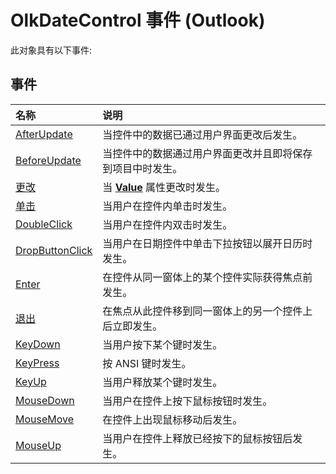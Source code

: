 
# OlkDateControl 事件 (Outlook)
此对象具有以下事件:

## 事件



|**名称**|**说明**|
|:-----|:-----|
|[AfterUpdate](7086c185-99a2-94e1-6041-64c58869067f.md)|当控件中的数据已通过用户界面更改后发生。|
|[BeforeUpdate](2347764e-dbd8-e622-ad5a-27795613abf5.md)|当控件中的数据通过用户界面更改并且即将保存到项目中时发生。|
|[更改](179e600a-8ce6-b1f4-176e-ac6aa68aaa8a.md)|当 **[Value](df2c96d4-42d4-fd33-a55b-2162f65069b7.md)** 属性更改时发生。|
|[单击](ec2483b8-0fe1-de86-dc01-9cafbde31e44.md)|当用户在控件内单击时发生。|
|[DoubleClick](190ba56e-f4b2-ff11-0df9-1e98cdcef655.md)|当用户在控件内双击时发生。|
|[DropButtonClick](425118d2-afa4-4582-1f89-857e5b7ae903.md)|当用户在日期控件中单击下拉按钮以展开日历时发生。|
|[Enter](1e6c1905-d5f3-1063-1b7e-c62e54252e43.md)|在控件从同一窗体上的某个控件实际获得焦点前发生。|
|[退出](6a8ec569-4e08-0400-95ad-934cbe2c20e4.md)|在焦点从此控件移到同一窗体上的另一个控件上后立即发生。|
|[KeyDown](8b24fba9-5af4-9519-8391-1a57fab6e39e.md)|当用户按下某个键时发生。|
|[KeyPress](59b22d35-001a-4e99-3b71-d7f95a73d821.md)|按 ANSI 键时发生。|
|[KeyUp](7776832b-fdb0-cd2b-efa3-97dab74065e6.md)|当用户释放某个键时发生。|
|[MouseDown](df29431e-c8a6-e345-e9c3-4a4195e00d41.md)|当用户在控件上按下鼠标按钮时发生。|
|[MouseMove](a4788848-a2dd-d19e-e969-fb353eddbfc7.md)|在控件上出现鼠标移动后发生。|
|[MouseUp](abe4afac-3afd-7f08-3128-650f847c692c.md)|当用户在控件上释放已经按下的鼠标按钮后发生。|
